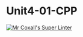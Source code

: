 # Unit4-01-CPP
[![Mr Coxall's Super Linter](https://github.com/ICS3U-Programming-Aaron-R-V-K/Unit4-01-CPP/workflows/Mr%20Coxall's%20Super%20Linter/badge.svg)](https://github.com/ICS3U-Programming-Aaron-R-V-K/Unit4-01-CPP/actions/)

